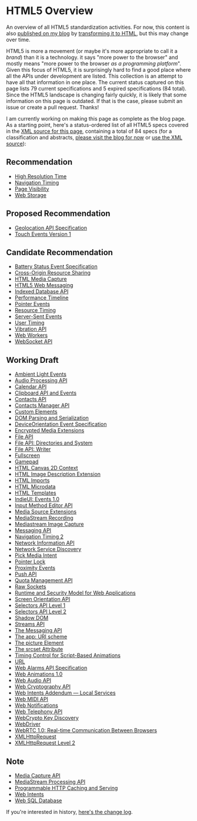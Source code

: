 HTML5 Overview
==============

An overview of all HTML5 standardization activities. For now, this content is also [published on my blog](http://dret.typepad.com/dretblog/html5-api-overview.html) by [transforming it to HTML](xml2html.xsl), but this may change over time.

HTML5 is more a movement (or maybe it's more appropriate to call it a *brand*) than it is a technology. it says "more power to the browser" and mostly means "more power to the browser *as a programming platform*". Given this focus of HTML5, it is surprisingly hard to find a good place where all the APIs under development are listed. This collection is an attempt to have all that information in one place. The current status captured on this page lists 79 current specifications and 5 expired specifications (84 total). Since the HTML5 landscape is changing fairly quickly, it is likely that some information on this page is outdated. If that is the case, please submit an issue or create a pull request. Thanks!

I am currently working on making this page as complete as the blog page. As a starting point, here's a status-ordered list of all HTML5 specs covered in the [XML source for this page](html5.xml), containing a total of 84 specs (for a classification and abstracts, [please visit the blog for now](http://dret.typepad.com/dretblog/html5-api-overview.html) or [use the XML source](html5.xml)):


Recommendation
----------------

* [High Resolution Time](http://www.w3.org/TR/hr-time)
* [Navigation Timing](http://www.w3.org/TR/navigation-timing)
* [Page Visibility](http://www.w3.org/TR/page-visibility)
* [Web Storage](http://www.w3.org/TR/webstorage)

Proposed Recommendation
----------------

* [Geolocation API Specification](http://www.w3.org/TR/geolocation-API)
* [Touch Events Version 1](http://www.w3.org/TR/touch-events)

Candidate Recommendation
----------------

* [Battery Status Event Specification](http://www.w3.org/TR/battery-status)
* [Cross-Origin Resource Sharing](http://www.w3.org/TR/cors)
* [HTML Media Capture](http://www.w3.org/TR/html-media-capture)
* [HTML5 Web Messaging](http://www.w3.org/TR/webmessaging)
* [Indexed Database API](http://www.w3.org/TR/IndexedDB)
* [Performance Timeline](http://www.w3.org/TR/performance-timeline)
* [Pointer Events](http://www.w3.org/TR/pointerevents)
* [Resource Timing](http://www.w3.org/TR/resource-timing)
* [Server-Sent Events](http://www.w3.org/TR/eventsource)
* [User Timing](http://www.w3.org/TR/user-timing)
* [Vibration API](http://www.w3.org/TR/vibration)
* [Web Workers](http://www.w3.org/TR/workers)
* [WebSocket API](http://www.w3.org/TR/websockets)

Working Draft
----------------

* [Ambient Light Events](http://www.w3.org/TR/ambient-light)
* [Audio Processing API](http://www.w3.org/TR/audioproc)
* [Calendar API](http://www.w3.org/TR/calendar-api)
* [Clipboard API and Events](http://www.w3.org/TR/clipboard-apis)
* [Contacts API](http://www.w3.org/TR/contacts-api)
* [Contacts Manager API](http://www.w3.org/TR/contacts-manager-api)
* [Custom Elements](http://www.w3.org/TR/custom-elements)
* [DOM Parsing and Serialization](http://www.w3.org/TR/domparsing)
* [DeviceOrientation Event Specification](http://www.w3.org/TR/orientation-event)
* [Encrypted Media Extensions](http://www.w3.org/TR/encrypted-media)
* [File API](http://www.w3.org/TR/FileAPI)
* [File API: Directories and System](http://www.w3.org/TR/file-system-api)
* [File API: Writer](http://www.w3.org/TR/file-writer-api)
* [Fullscreen](http://www.w3.org/TR/fullscreen)
* [Gamepad](http://www.w3.org/TR/gamepad)
* [HTML Canvas 2D Context](http://www.w3.org/TR/2dcontext)
* [HTML Image Description Extension](http://www.w3.org/TR/html-longdesc)
* [HTML Imports](http://www.w3.org/TR/html-imports)
* [HTML Microdata](http://www.w3.org/TR/microdata)
* [HTML Templates](http://www.w3.org/TR/html-templates)
* [IndieUI: Events 1.0](http://www.w3.org/TR/ime-api)
* [Input Method Editor API](http://www.w3.org/TR/indie-ui-events)
* [Media Source Extensions](http://www.w3.org/TR/media-source)
* [MediaStream Recording](http://www.w3.org/TR/mediastream-recording)
* [Mediastream Image Capture](http://www.w3.org/TR/image-capture)
* [Messaging API](http://www.w3.org/TR/messaging)
* [Navigation Timing 2](http://www.w3.org/TR/navigation-timing-2)
* [Network Information API](http://www.w3.org/TR/netinfo-api)
* [Network Service Discovery](http://www.w3.org/TR/discovery-api)
* [Pick Media Intent](http://www.w3.org/TR/gallery)
* [Pointer Lock](http://www.w3.org/TR/pointerlock)
* [Proximity Events](http://www.w3.org/TR/proximity)
* [Push API](http://www.w3.org/TR/push-api)
* [Quota Management API](http://www.w3.org/TR/quota-api)
* [Raw Sockets](http://www.w3.org/TR/raw-sockets)
* [Runtime and Security Model for Web Applications](http://www.w3.org/TR/runtime)
* [Screen Orientation API](http://www.w3.org/TR/screen-orientation)
* [Selectors API Level 1](http://www.w3.org/TR/selectors-api)
* [Selectors API Level 2](http://www.w3.org/TR/selectors-api2)
* [Shadow DOM](http://www.w3.org/TR/shadow-dom)
* [Streams API](http://www.w3.org/TR/streams-api)
* [The Messaging API](http://www.w3.org/TR/messaging-api)
* [The app: URI scheme](http://www.w3.org/TR/app-uri)
* [The picture Element](http://www.w3.org/TR/html-picture-element)
* [The srcset Attribute](http://www.w3.org/TR/html-srcset)
* [Timing Control for Script-Based Animations](http://www.w3.org/TR/animation-timing)
* [URL](http://www.w3.org/TR/url)
* [Web Alarms API Specification](http://www.w3.org/TR/web-alarms)
* [Web Animations 1.0](http://www.w3.org/TR/web-animations)
* [Web Audio API](http://www.w3.org/TR/webaudio)
* [Web Cryptography API](http://www.w3.org/TR/WebCryptoAPI)
* [Web Intents Addendum — Local Services](http://www.w3.org/TR/webintents-local-services)
* [Web MIDI API](http://www.w3.org/TR/webmidi)
* [Web Notifications](http://www.w3.org/TR/notifications)
* [Web Telephony API](http://www.w3.org/TR/telephony)
* [WebCrypto Key Discovery](http://www.w3.org/TR/webcrypto-key-discovery)
* [WebDriver](http://www.w3.org/TR/webdriver)
* [WebRTC 1.0: Real-time Communication Between Browsers](http://www.w3.org/TR/webrtc)
* [XMLHttpRequest](http://www.w3.org/TR/XMLHttpRequest)
* [XMLHttpRequest Level 2](http://www.w3.org/TR/XMLHttpRequest2)

Note
----------------

* [Media Capture API](http://www.w3.org/TR/media-capture-api)
* [MediaStream Processing API](http://www.w3.org/TR/streamproc)
* [Programmable HTTP Caching and Serving](http://www.w3.org/TR/DataCache)
* [Web Intents](http://www.w3.org/TR/web-intents)
* [Web SQL Database](http://www.w3.org/TR/webdatabase)


If you're interested in history, [here's the change log](history.md).
